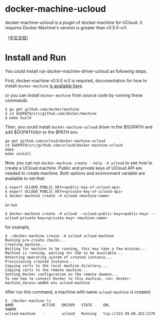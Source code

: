 # docker-machine-ucloud

docker-machine-ucloud is a plugin of docker-machine for UCloud. It requires Docker Machine's version is greater than v0.5.0-rc1.

（[中文文档](README-zh.md)） 

# Install and Run

You could install run docker-machine-driver-ucloud as following steps.

First, docker-machine v0.5.0 rc2 is required, documentation for how to install `docker-machine`
[is available here](https://github.com/docker/machine/releases/tag/v0.5.0-rc2#Installation).

or you can install `docker-machine` from source code by running these commands
```
$ go get github.com/docker/machine
$ cd $GOPATH/src/github.com/docker/machine
$ make build
```

Then, you could install `docker-machine-ucloud` driver in the $GOPATH and add $GOPATH/bin to the $PATH env. 

```
go get github.com/ucloud/docker-machine-ucloud
cd $GOPATH/src/github.com/ucloud/docker-machine-ucloud
make
make install
```

Now, you can run `docker-machine create --help -d ucloud` to see how to create a UCloud machine. Public and private keys of UCloud API
are needed to create machine. Both options and environment variable are available to set that:

```
$ export UCLOUD_PUBLIC_KEY=<public-key-of-ucloud-api>
$ export UCLOUD_PUBLIC_KEY=<private-key-of-ucloud-api>
$ docker-machine create -d ucloud <machine-name>
```
or  run 

```
$ docker-machine create -d ucloud --ucloud-public-key=<public-key> --ucloud-private-key=<private-key> <machine-name>
```

for example,

```
$ ./docker-machine create -d ucloud ucloud-machine
Running pre-create checks...
Creating machine...
Waiting for machine to be running, this may take a few minutes...
Machine is running, waiting for SSH to be available...
Detecting operating system of created instance...
Provisioning created instance...
Copying certs to the local machine directory...
Copying certs to the remote machine...
Setting Docker configuration on the remote daemon...
To see how to connect Docker to this machine, run: docker-machine_darwin-amd64 env ucloud-machine
```

After run this command, a machine with name `ucloud-machine` is created.

```
$ ./docker-machine ls
NAME             ACTIVE   DRIVER   STATE     URL                        SWARM
ucloud-machine   -        ucloud   Running   tcp://123.59.66.163:2376
```

